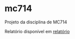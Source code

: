 # mc714
Projeto da disciplina de MC714


Relatório disponível em [relatório](https://github.com/llTurtle22ll/mc714/blob/main/Projeto%202%20-%20relat%C3%B3rio.pdf)
